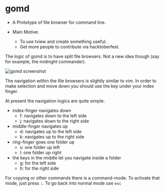 # gomd

* A Prototype of file browser for command line. 

* Main Motive:
    * To use tview and create something useful.
    * Get more people to contribute via hacktoberfest. 

The logic of gomd is to have split file browsers. Not a new idea though (say for example, the midnight commander).


![gomd screenshot](gomd_screenshot.png)


The navigation within the file browsers is slightly similar to vim. In order to make selection and move down you should use the key under your index finger. 


At present the navigation logics are quite simple:

* index-finger navigates down
    * f: navigates down to the left side
    * j: navigates down to the right side
* middle-finger navigates up
    * d: navigates up to the left side
    * k: navigates up to the right side
* ring-finger goes one folder up
    * s: one folder up left
    * l: one folder up right
* the keys in the middle let you navigate inside a folder
    * g: for the left side
    * h: for the right side

For copying or other commands there is a command-mode. To activate that mode, just press `:`. To go back into normal mode use `esc`